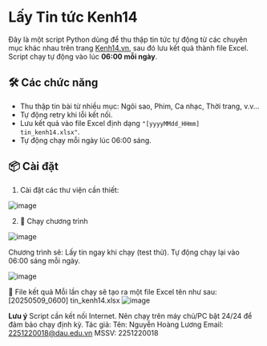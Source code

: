 # Lấy Tin tức Kenh14

Đây là một script Python dùng để thu thập tin tức tự động từ các chuyên mục khác nhau trên trang [Kenh14.vn](https://kenh14.vn), sau đó lưu kết quả thành file Excel. Script chạy tự động vào lúc **06:00 mỗi ngày**.

## 🛠️ Các chức năng

- Thu thập tin bài từ nhiều mục: Ngôi sao, Phim, Ca nhạc, Thời trang, v.v...
- Tự động retry khi lỗi kết nối.
- Lưu kết quả vào file Excel định dạng `"[yyyyMMdd_HHmm] tin_kenh14.xlsx"`.
- Tự động chạy mỗi ngày lúc 06:00 sáng.

## 📦 Cài đặt

1. Cài đặt các thư viện cần thiết:
   
![image](https://github.com/user-attachments/assets/f77509bc-77a7-457c-a615-2d33741e5b36)

2. 🚀 Chạy chương trình
   
![image](https://github.com/user-attachments/assets/d23c6272-d713-4342-9741-6883697af305)

Chương trình sẽ:
Lấy tin ngay khi chạy (test thử).
Tự động chạy lại vào 06:00 sáng mỗi ngày.

![image](https://github.com/user-attachments/assets/b1560928-9f30-414c-876b-9ac5b2838529)

📝 File kết quả
Mỗi lần chạy sẽ tạo ra một file Excel tên như sau:
[20250509_0600] tin_kenh14.xlsx
![image](https://github.com/user-attachments/assets/88019a3a-ddff-4d43-8374-291e3f3bbf52)

**Lưu ý**
Script cần kết nối Internet.
Nên chạy trên máy chủ/PC bật 24/24 để đảm bảo chạy định kỳ.
Tác giả: Tên: Nguyễn Hoàng Lương
Email: 2251220018@dau.edu.vn
MSSV: 2251220018
